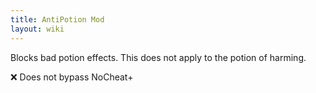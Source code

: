 ```yaml
---
title: AntiPotion Mod
layout: wiki
---
```

Blocks bad potion effects. This does not apply to the potion of harming.

:x: Does not bypass NoCheat+
